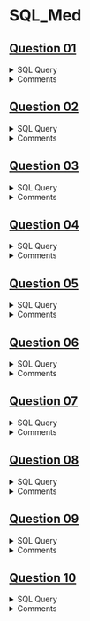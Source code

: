 # SQL_Med

## [Question 01](https://datalemur.com/questions/sql-third-transaction)
<details>
  <summary>SQL Query</summary>

  ```
SELECT
t.user_id,
t.spend,
t.transaction_date
FROM(SELECT *,
ROW_NUMBER() OVER (PARTITION BY user_id ORDER BY transaction_date) AS "row_num"
FROM transactions) AS "t"
WHERE t.row_num = 3
  ```
</details>

<details>
  <summary>Comments</summary>

</details>

## [Question 02](https://datalemur.com/questions/sql-second-highest-salary)
<details>
  <summary>SQL Query</summary>

  ```
  WITH salaryTbl AS (
SELECT
RANK() OVER ( ORDER BY salary DESC ),
*
FROM employee
)
SELECT
salaryTbl.salary AS "second_highest_salary"
FROM salaryTbl
WHERE salaryTbl.rank = 2
  ```
</details>

<details>
  <summary>Comments</summary>

> Use CTE to include a ranking column

> Filter to rank 2 for second highest salary

</details>

## [Question 03](https://datalemur.com/questions/time-spent-snaps)
<details>
  <summary>SQL Query</summary>

  ```
  SELECT 
time_tbl.age_bucket,
ROUND((time_tbl.send_time/(time_tbl.total_time) * 100.0),2) AS send_percent,
ROUND((time_tbl.open_time/(time_tbl.total_time) * 100.0),2) AS open_percent
FROM (
SELECT 
age.age_bucket AS age_bucket,
SUM(act.time_spent) FILTER (WHERE act.activity_type = 'open') AS open_time,
SUM(act.time_spent) FILTER (WHERE act.activity_type = 'send') AS send_time,
(SUM(act.time_spent) FILTER (WHERE act.activity_type = 'open')) + 
(SUM(act.time_spent) FILTER (WHERE act.activity_type = 'send')) AS total_time
FROM activities AS act
JOIN age_breakdown AS age
ON act.user_id = age.user_id
WHERE activity_type IN ('open','send')
GROUP BY age.age_bucket) AS time_tbl
  ```
</details>

<details>
  <summary>Comments</summary>

> Use `Filter` to only sum up the time when `activity_type` is `send` or `open`

</details>

## [Question 04](https://datalemur.com/questions/rolling-average-tweets)
<details>
  <summary>SQL Query</summary>

  ```
  SELECT 
user_id,
tweet_date,
ROUND(AVG(tweet_count) OVER (PARTITION BY user_id ORDER BY tweet_date 
ROWS BETWEEN 2 PRECEDING AND CURRENT ROW),2) AS rolling_avg_3d
FROM tweets;
  ```
</details>

<details>
  <summary>Comments</summary>

</details>

## [Question 05](https://datalemur.com/questions/sql-highest-grossing)
<details>
  <summary>SQL Query</summary>

  ```
  SELECT 
catTbl.category,
catTbl.product,
catTbl.total_spend
FROM (SELECT
category,
product,
SUM(spend) AS total_spend,
RANK() OVER (PARTITION BY category ORDER BY SUM(spend) DESC) AS rank
FROM product_spend
WHERE DATE_PART('YEAR',transaction_date) = 2022
GROUP BY category, product
ORDER BY category) AS catTbl
WHERE catTbl.rank <= 2
  ```
</details>

<details>
  <summary>Comments</summary>

</details>

## [Question 06](https://datalemur.com/questions/sql-top-three-salaries)
<details>
  <summary>SQL Query</summary>

  ```
  SELECT
salaryTbl.dept AS department_name,
salaryTbl.name,
salaryTbl.salary
FROM (
SELECT
d.department_name AS dept,
e.name,
e.salary,
DENSE_RANK() OVER(PARTITION BY d.department_name ORDER BY e.salary DESC) AS rank
FROM employee AS e
JOIN department AS d
ON e.department_id = d.department_id
ORDER BY d.department_name ASC, rank ASC, e.name ASC) as salaryTbl
WHERE salaryTbl.rank <= 3
  ```
</details>

<details>
  <summary>Comments</summary>

</details>

## [Question 07](https://datalemur.com/questions/supercloud-customer)
<details>
  <summary>SQL Query</summary>

  ```
  WITH disTbl AS (
SELECT 
cc.customer_id AS cus_id,
COUNT(DISTINCT p.product_category) as prod_count
FROM customer_contracts AS cc 
JOIN products AS p 
ON p.product_id = cc.product_id
GROUP BY cc.customer_id
ORDER BY cc.customer_id
)
SELECT disTbl.cus_id AS customer_id
FROM disTbl
WHERE disTbl.prod_count = (
  SELECT COUNT(DISTINCT product_category) FROM products
)
  ```
</details>

<details>
  <summary>Comments</summary>

</details>

## [Question 08](https://datalemur.com/questions/odd-even-measurements)
<details>
  <summary>SQL Query</summary>

  ```
  WITH tblrow AS (
SELECT
measurement_id,
measurement_value,
measurement_time,
ROW_NUMBER() OVER (PARTITION BY DATE(measurement_time) ORDER BY (measurement_time) ASC)
FROM measurements
)

SELECT
-- *
DATE(measurement_time),
SUM(CASE WHEN (row_number % 2) = 1 THEN measurement_value ELSE 0 END ) AS odd_sum,
SUM(CASE WHEN (row_number % 2) = 0 THEN measurement_value ELSE 0 END ) AS even_sum
FROM tblrow
GROUP BY DATE(measurement_time)
ORDER BY DATE(measurement_time)
  ```
</details>

<details>
  <summary>Comments</summary>

</details>

## [Question 09](https://datalemur.com/questions/sql-swapped-food-delivery)
<details>
  <summary>SQL Query</summary>

  ```
  WITH ordertbl AS (
SELECT COUNT(order_id) AS ttl_order
FROM orders
)

SELECT 
CASE WHEN o.order_id % 2 != 0 AND o.order_id != ot.ttl_order THEN o.order_id + 1
     WHEN o.order_id % 2 != 0 AND o.order_id = ot.ttl_order THEN o.order_id
     ELSE o.order_id - 1 END as correct_order_id,
o.item
FROM orders AS o
CROSS JOIN ordertbl AS ot
ORDER BY correct_order_id
  ```
</details>

<details>
  <summary>Comments</summary>

</details>

## [Question 10]()
<details>
  <summary>SQL Query</summary>

  ```
  
  ```
</details>

<details>
  <summary>Comments</summary>

</details>
